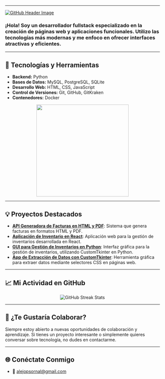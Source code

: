 
---

[![GitHub Header Image](https://github.com/user-attachments/assets/5c6dc07f-3faf-4267-b64e-26f0e15254dd)](url)

### ¡Hola! Soy un desarrollador **fullstack** especializado en la creación de páginas web y aplicaciones funcionales. Utilizo las tecnologías más modernas y me enfoco en ofrecer interfaces atractivas y eficientes.

---

## 🚀 Tecnologías y Herramientas

- **Backend:** Python
- **Bases de Datos:** MySQL, PostgreSQL, SQLite
- **Desarrollo Web:** HTML, CSS, JavaScript
- **Control de Versiones:** Git, GitHub, GitKraken
- **Contenedores:** Docker

<p align="center">
  <img src="https://user-images.githubusercontent.com/74038190/219923809-b86dc415-a0c2-4a38-bc88-ad6cf06395a8.gif" width="300" height="300">
</p>

---

## 💡 Proyectos Destacados

- [**API Generadora de Facturas en HTML y PDF**](https://github.com/MelonConYogurt/api-html-pdf-generator): Sistema que genera facturas en formatos HTML y PDF.
- [**Aplicación de Inventario en React**](https://github.com/MelonConYogurt/inventory-react-app): Aplicación web para la gestión de inventarios desarrollada en React.
- [**GUI para Gestión de Inventarios en Python**](https://github.com/MelonConYogurt/gui-python-inventarios-customtkinter): Interfaz gráfica para la gestión de inventarios, utilizando CustomTkinter en Python.
- [**App de Extracción de Datos con CustomTkinter**](https://github.com/MelonConYogurt/gui-extraccion-data-customtkinter): Herramienta gráfica para extraer datos mediante selectores CSS en páginas web.

---

## 📈 Mi Actividad en GitHub

<p align="center">
  <img src="https://github-readme-streak-stats.herokuapp.com?user=MelonConYogurt&theme=dark&border_radius=10" alt="GitHub Streak Stats">
</p>

---

## 🤝 ¿Te Gustaría Colaborar?

Siempre estoy abierto a nuevas oportunidades de colaboración y aprendizaje. Si tienes un proyecto interesante o simplemente quieres conversar sobre tecnología, no dudes en contactarme.

---

## 🌐 Conéctate Conmigo

- 📧 [alejopsornal@gmail.com](mailto:alejopsornal@gmail.com)

